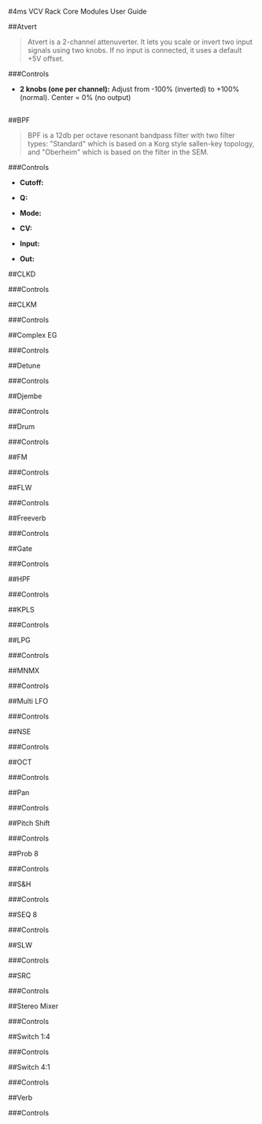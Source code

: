 #4ms VCV Rack Core Modules User Guide

##Atvert

>Atvert is a 2-channel attenuverter.
It lets you scale or invert two input signals using two knobs. If no input is connected, it uses a default +5V offset.

###Controls

* **2 knobs (one per channel):**
Adjust from -100% (inverted) to +100% (normal). Center = 0% (no output)

##

##BPF

>BPF is a 12db per octave resonant bandpass filter with two filter types: "Standard" which is based on a Korg style sallen-key topology, and "Oberheim" which is based on the filter in the SEM.

###Controls 
* **Cutoff:**

* **Q:**

* **Mode:**

* **CV:** 

* **Input:**

* **Out:** 

##CLKD

###Controls 

##CLKM

###Controls 

##Complex EG

###Controls 

##Detune 

###Controls 

##Djembe

###Controls 

##Drum 

###Controls 

##FM

###Controls 

##FLW 

###Controls 

##Freeverb

###Controls 

##Gate 

###Controls 

##HPF

###Controls 

##KPLS

###Controls 

##LPG

###Controls 

##MNMX

###Controls 

##Multi LFO 

###Controls 

##NSE 

###Controls 

##OCT 

###Controls 

##Pan

###Controls 

##Pitch Shift

###Controls 

##Prob 8

###Controls 

##S&H

###Controls 

##SEQ 8

###Controls 

##SLW

###Controls 

##SRC

###Controls 

##Stereo Mixer 

###Controls 

##Switch 1:4

###Controls 

##Switch 4:1

###Controls 

##Verb 

###Controls 
